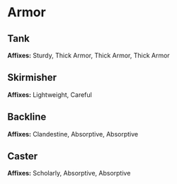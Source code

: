 # Armor

## Tank

**Affixes:** Sturdy, Thick Armor, Thick Armor, Thick Armor

## Skirmisher

**Affixes:** Lightweight, Careful

## Backline

**Affixes:** Clandestine, Absorptive, Absorptive

## Caster

**Affixes:** Scholarly, Absorptive, Absorptive
